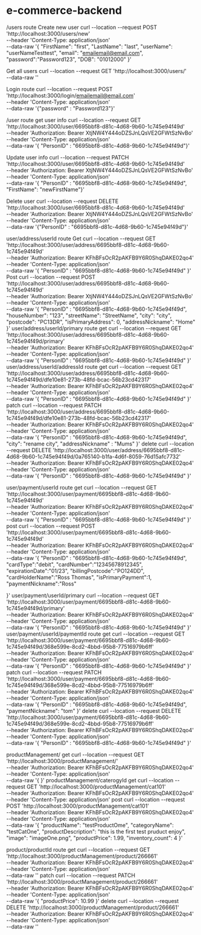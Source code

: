 # e-commerce-backend

/users route
Create new user
curl --location --request POST 'http://localhost:3000/users/new' \
--header 'Content-Type: application/json' \
--data-raw '{
"FirstName": "first",
"LastName": "last",
"userName": "userNameTesttest",
"email": "emailemail@email.com",
"password":"Password123",
"DOB": "01012000"
}'

Get all users
curl --location --request GET 'http://localhost:3000/users/' \
--data-raw ''

Login route
curl --location --request POST 'http://localhost:3000/login/emailemail@email.com' \
--header 'Content-Type: application/json' \
--data-raw '{"password" : "Password123"}'

/user route
get user info 
curl --location --request GET 'http://localhost:3000/user/6695bbf8-d81c-4d68-9b60-1c745e94f49d' \
--header 'Authorization: Bearer XtjNW4Y444oDZSJnLQsVE2GFWtSzNvBo' \
--header 'Content-Type: application/json' \
--data-raw '{ "PersonID" : "6695bbf8-d81c-4d68-9b60-1c745e94f49d"}'

Update user info
curl --location --request PATCH 'http://localhost:3000/user/6695bbf8-d81c-4d68-9b60-1c745e94f49d' \
--header 'Authorization: Bearer XtjNW4Y444oDZSJnLQsVE2GFWtSzNvBo' \
--header 'Content-Type: application/json' \
--data-raw '{
"PersonID" : "6695bbf8-d81c-4d68-9b60-1c745e94f49d",
"FirstName": "newFirstName"}'

Delete user
curl --location --request DELETE 'http://localhost:3000/user/6695bbf8-d81c-4d68-9b60-1c745e94f49d' \
--header 'Authorization: Bearer XtjNW4Y444oDZSJnLQsVE2GFWtSzNvBo' \
--header 'Content-Type: application/json' \
--data-raw '{"PersonID" : "6695bbf8-d81c-4d68-9b60-1c745e94f49d"}'

user/address/userId route
Get
curl --location --request GET 'http://localhost:3000/user/address/6695bbf8-d81c-4d68-9b60-1c745e94f49d' \
--header 'Authorization: Bearer KFhBFsOcR2pAKFB9Y6R0ShqDAKE02qo4' \
--header 'Content-Type: application/json' \
--data-raw '{
    "PersonID" : "6695bbf8-d81c-4d68-9b60-1c745e94f49d"
}'
Post
curl --location --request POST 'http://localhost:3000/user/address/6695bbf8-d81c-4d68-9b60-1c745e94f49d' \
--header 'Authorization: Bearer XtjNW4Y444oDZSJnLQsVE2GFWtSzNvBo' \
--header 'Content-Type: application/json' \
--data-raw '{
    "PersonID" : "6695bbf8-d81c-4d68-9b60-1c745e94f49d",
    "houseNumber": "123",
    "streetName": "StreetName",
    "city": "city",
    "postcode": "PC13DR",
    "isPrimaryAddress": 0,
    "addressNickname": "Home"
}'
user/address/userId/primary route
get
curl --location --request GET 'http://localhost:3000/user/address/6695bbf8-d81c-4d68-9b60-1c745e94f49d/primary' \
--header 'Authorization: Bearer KFhBFsOcR2pAKFB9Y6R0ShqDAKE02qo4' \
--header 'Content-Type: application/json' \
--data-raw '{
    "PersonID" : "6695bbf8-d81c-4d68-9b60-1c745e94f49d"
}'
user/address/userId/addressId route
get
curl --location --request GET 'http://localhost:3000/user/address/6695bbf8-d81c-4d68-9b60-1c745e94f49d/dfe10e81-273b-48fd-bcac-56b23cd42317' \
--header 'Authorization: Bearer KFhBFsOcR2pAKFB9Y6R0ShqDAKE02qo4' \
--header 'Content-Type: application/json' \
--data-raw '{
    "PersonID" : "6695bbf8-d81c-4d68-9b60-1c745e94f49d"
}'
patch
curl --location --request PATCH 'http://localhost:3000/user/address/6695bbf8-d81c-4d68-9b60-1c745e94f49d/dfe10e81-273b-48fd-bcac-56b23cd42317' \
--header 'Authorization: Bearer KFhBFsOcR2pAKFB9Y6R0ShqDAKE02qo4' \
--header 'Content-Type: application/json' \
--data-raw '{
    "PersonID" : "6695bbf8-d81c-4d68-9b60-1c745e94f49d",
    "city": "rename city",
    "addressNickname" : "Mums"
}'
delete
curl --location --request DELETE 'http://localhost:3000/user/address/6695bbf8-d81c-4d68-9b60-1c745e94f49d/0a765140-b1fa-4d6f-8059-76d15afc7732' \
--header 'Authorization: Bearer KFhBFsOcR2pAKFB9Y6R0ShqDAKE02qo4' \
--header 'Content-Type: application/json' \
--data-raw '{
    "PersonID" : "6695bbf8-d81c-4d68-9b60-1c745e94f49d"
}'

user/payment/userId route
get
curl --location --request GET 'http://localhost:3000/user/payment/6695bbf8-d81c-4d68-9b60-1c745e94f49d' \
--header 'Authorization: Bearer KFhBFsOcR2pAKFB9Y6R0ShqDAKE02qo4' \
--header 'Content-Type: application/json' \
--data-raw '{
    "PersonID" : "6695bbf8-d81c-4d68-9b60-1c745e94f49d"
}'
post
curl --location --request POST 'http://localhost:3000/user/payment/6695bbf8-d81c-4d68-9b60-1c745e94f49d' \
--header 'Authorization: Bearer KFhBFsOcR2pAKFB9Y6R0ShqDAKE02qo4' \
--header 'Content-Type: application/json' \
--data-raw '{
    "PersonID" : "6695bbf8-d81c-4d68-9b60-1c745e94f49d",
    "cardType":"debit",
    "cardNumber":"12345678912345",
    "expirationDate":"01/23",
    "billingPostcode":"PO124DD",
    "cardHolderName":"Ross Thomas",
    "isPrimaryPayment":1,
    "paymentNickname":"Ross"

}'
user/payment/userId/primary
curl --location --request GET 'http://localhost:3000/user/payment/6695bbf8-d81c-4d68-9b60-1c745e94f49d/primary' \
--header 'Authorization: Bearer KFhBFsOcR2pAKFB9Y6R0ShqDAKE02qo4' \
--header 'Content-Type: application/json' \
--data-raw '{
    "PersonID" : "6695bbf8-d81c-4d68-9b60-1c745e94f49d"
}'
user/payment/userId/paymentId route
get
curl --location --request GET 'http://localhost:3000/user/payment/6695bbf8-d81c-4d68-9b60-1c745e94f49d/368e599e-8cd2-4bbd-95b8-77516979b6ff' \
--header 'Authorization: Bearer KFhBFsOcR2pAKFB9Y6R0ShqDAKE02qo4' \
--header 'Content-Type: application/json' \
--data-raw '{
    "PersonID" : "6695bbf8-d81c-4d68-9b60-1c745e94f49d"
}'
patch
curl --location --request PATCH 'http://localhost:3000/user/payment/6695bbf8-d81c-4d68-9b60-1c745e94f49d/368e599e-8cd2-4bbd-95b8-77516979b6ff' \
--header 'Authorization: Bearer KFhBFsOcR2pAKFB9Y6R0ShqDAKE02qo4' \
--header 'Content-Type: application/json' \
--data-raw '{
    "PersonID" : "6695bbf8-d81c-4d68-9b60-1c745e94f49d",
    "paymentNickname": "tom"
}'
delete
curl --location --request DELETE 'http://localhost:3000/user/payment/6695bbf8-d81c-4d68-9b60-1c745e94f49d/368e599e-8cd2-4bbd-95b8-77516979b6ff' \
--header 'Authorization: Bearer KFhBFsOcR2pAKFB9Y6R0ShqDAKE02qo4' \
--header 'Content-Type: application/json' \
--data-raw '{
    "PersonID" : "6695bbf8-d81c-4d68-9b60-1c745e94f49d"
}'

productManagement/
get 
curl --location --request GET 'http://localhost:3000/productManagement/' \
--header 'Authorization: Bearer KFhBFsOcR2pAKFB9Y6R0ShqDAKE02qo4' \
--header 'Content-Type: application/json' \
--data-raw '{
}'
productManagement/caterogyId
get
curl --location --request GET 'http://localhost:3000/productManagement/cat101' \
--header 'Authorization: Bearer KFhBFsOcR2pAKFB9Y6R0ShqDAKE02qo4' \
--header 'Content-Type: application/json' 
post
curl --location --request POST 'http://localhost:3000/productManagement/cat101' \
--header 'Authorization: Bearer KFhBFsOcR2pAKFB9Y6R0ShqDAKE02qo4' \
--header 'Content-Type: application/json' \
--data-raw '{
    "productName": "testProductOme",
    "categoryName": "testCatOne",
    "productDescription":  "this is the first test pruduct enjoy",
    "image": "imageOne.png",
    "productPrice": 1.99,
    "inventory_count": 4
}'

product/productId route
get 
curl --location --request GET 'http://localhost:3000/productManagement/product/266661' \
--header 'Authorization: Bearer KFhBFsOcR2pAKFB9Y6R0ShqDAKE02qo4' \
--header 'Content-Type: application/json' \
--data-raw ''
patch
curl --location --request PATCH 'http://localhost:3000/productManagement/product/266661' \
--header 'Authorization: Bearer KFhBFsOcR2pAKFB9Y6R0ShqDAKE02qo4' \
--header 'Content-Type: application/json' \
--data-raw '{
    "productPrice": 10.99
}'
delete
curl --location --request DELETE 'http://localhost:3000/productManagement/product/266661' \
--header 'Authorization: Bearer KFhBFsOcR2pAKFB9Y6R0ShqDAKE02qo4' \
--header 'Content-Type: application/json' \
--data-raw ''